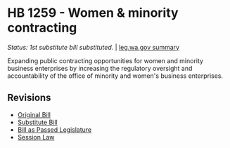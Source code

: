 # HB 1259 - Women & minority contracting
*Status: 1st substitute bill substituted.* | [leg.wa.gov summary](https://app.leg.wa.gov/billsummary?BillNumber=1259&Year=2021)

Expanding public contracting opportunities for women and minority business enterprises by increasing the regulatory oversight and accountability of the office of minority and women's business enterprises.

## Revisions
* [Original Bill](1/)
* [Substitute Bill](S/)
* [Bill as Passed Legislature](S.PL/)
* [Session Law](S.SL/)